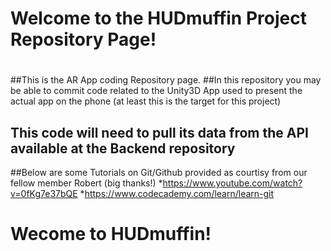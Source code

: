 # Welcome to the HUDmuffin Project Repository Page!
#
##This is the AR App coding Repository page.
##In this repository you may be able to commit code related to the Unity3D App used to present the actual app on the phone (at least this is the target for this project)
## This code will need to pull its data from the API available at the Backend repository
##Below are some Tutorials on Git/Github provided as courtisy from our fellow member Robert (big thanks!)
*https://www.youtube.com/watch?v=0fKg7e37bQE
*https://www.codecademy.com/learn/learn-git
# Wecome to HUDmuffin!
